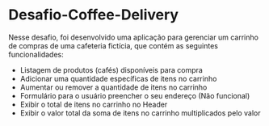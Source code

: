 # Desafio-Coffee-Delivery

Nesse desafio, foi desenvolvido uma aplicação para gerenciar um carrinho de compras de uma cafeteria fictícia, que contém as seguintes funcionalidades:

- Listagem de produtos (cafés) disponíveis para compra
- Adicionar uma quantidade específicas de itens no carrinho
- Aumentar ou remover a quantidade de itens no carrinho
- Formulário para o usuário preencher o seu endereço (Não funcional)
- Exibir o total de itens no carrinho no Header
- Exibir o valor total da soma de itens no carrinho multiplicados pelo valor